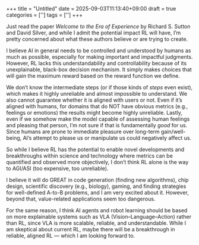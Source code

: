 +++
title = "Untitled"
date = 2025-09-03T11:13:40+09:00
draft = true
categories = ['']
tags = ['']
+++

Just read the paper _Welcome to the Era of Experience_ by Richard S. Sutton and David Silver, and while I admit the potential impact RL will have, I’m pretty concerned about what these authors believe or are trying to create.

I believe AI in general needs to be controlled and understood by humans as much as possible, especially for making important and impactful judgments. However, RL lacks this understandability and controllability because of its unexplainable, black-box decision mechanism. It simply makes choices that will gain the maximum reward based on the reward function we define.

We don’t know the intermediate steps (or if those kinds of _steps_ even exist), which makes it highly unreliable and almost impossible to understand. We also cannot guarantee whether it is aligned with users or not. Even if it’s aligned with humans, for domains that do NOT have obvious metrics (e.g., feelings or emotions) the results might become highly unreliable. Lastly, even if we somehow make the model capable of assessing human feelings and pleasing that person, I’m not sure if that is fundamentally _good_ for us. Since humans are prone to immediate pleasure over long-term gain/well-being, AI’s attempt to please us or manipulate us could negatively affect us.

So while I believe RL has the potential to enable novel developments and breakthroughs within science and technology where metrics can be quantified and observed more objectively, I don’t think RL alone is the way to AGI/ASI (too expensive, too unreliable).

I believe it will do GREAT in code generation (finding new algorithms), chip design, scientific discovery (e.g., biology), gaming, and finding strategies for well-defined A-to-B problems, and I am very excited about it. However, beyond that, value-related applications seem too dangerous.

For the same reason, I think AI agents and robot learning should be based on more explainable systems such as VLA (Vision–Language–Action) rather than RL, since VLA is more scalable, reliable, and understandable. While I am skeptical about current RL, maybe there will be a breakthrough in reliable, aligned RL — which I am looking forward to.
